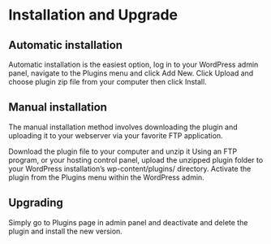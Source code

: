 # Installation and Upgrade

## Automatic installation

Automatic installation is the easiest option, log in to your WordPress admin panel, navigate to the Plugins menu and click Add New. Click Upload and choose plugin zip file from your computer then click Install.


## Manual installation

The manual installation method involves downloading the plugin and uploading it to your webserver via your favorite FTP application.

Download the plugin file to your computer and unzip it
Using an FTP program, or your hosting control panel, upload the unzipped plugin folder to your WordPress installation’s wp-content/plugins/ directory.
Activate the plugin from the Plugins menu within the WordPress admin.


## Upgrading

Simply go to Plugins page in admin panel and deactivate and delete the plugin and install the new version.

